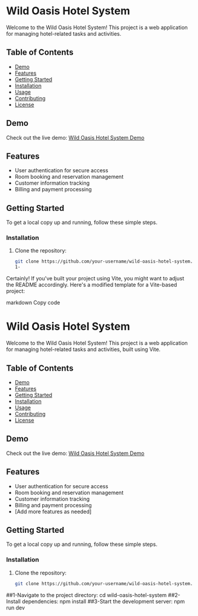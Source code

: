 # Wild Oasis Hotel System

Welcome to the Wild Oasis Hotel System! This project is a web application for managing hotel-related tasks and activities.

## Table of Contents

- [Demo](#demo)
- [Features](#features)
- [Getting Started](#getting-started)
- [Installation](#installation)
- [Usage](#usage)
- [Contributing](#contributing)
- [License](#license)

## Demo

Check out the live demo: [Wild Oasis Hotel System Demo](https://wild-oasis-hotel-system.netlify.app/login)

## Features

- User authentication for secure access
- Room booking and reservation management
- Customer information tracking
- Billing and payment processing


## Getting Started

To get a local copy up and running, follow these simple steps.

### Installation

1. Clone the repository:

   ```bash
   git clone https://github.com/your-username/wild-oasis-hotel-system.git
   1-
Certainly! If you've built your project using Vite, you might want to adjust the README accordingly. Here's a modified template for a Vite-based project:

markdown
Copy code
# Wild Oasis Hotel System

Welcome to the Wild Oasis Hotel System! This project is a web application for managing hotel-related tasks and activities, built using Vite.

## Table of Contents

- [Demo](#demo)
- [Features](#features)
- [Getting Started](#getting-started)
- [Installation](#installation)
- [Usage](#usage)
- [Contributing](#contributing)
- [License](#license)

## Demo

Check out the live demo: [Wild Oasis Hotel System Demo](https://wild-oasis-hotel-system.netlify.app/login)

## Features

- User authentication for secure access
- Room booking and reservation management
- Customer information tracking
- Billing and payment processing
- [Add more features as needed]

## Getting Started

To get a local copy up and running, follow these simple steps.

### Installation

1. Clone the repository:

   ```bash
   git clone https://github.com/your-username/wild-oasis-hotel-system.git
##1-Navigate to the project directory:
cd wild-oasis-hotel-system
##2-Install dependencies:
npm install
##3-Start the development server:
npm run dev